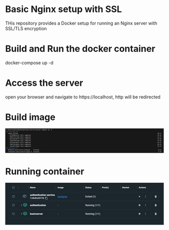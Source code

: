 # Basic Nginx setup with SSL

THis repository provides a Docker setup for running an Nginx server with SSL/TLS encryption

# Build and Run the docker container
docker-compose up -d

# Access the server
open your browser and navigate to https://localhost, http will be redirected


# Build image
![Image](https://github.com/Alekhya150/ALEKYA_Challenge/blob/main/docker.png)

# Running container
![Image](https://github.com/Alekhya150/ALEKYA_Challenge/blob/main/container.jpg)